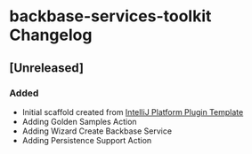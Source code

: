 <!-- Keep a Changelog guide -> https://keepachangelog.com -->

# backbase-services-toolkit Changelog

## [Unreleased]
### Added
- Initial scaffold created from [IntelliJ Platform Plugin Template](https://github.com/JetBrains/intellij-platform-plugin-template)
- Adding Golden Samples Action  
- Adding Wizard Create Backbase Service
- Adding Persistence Support Action

